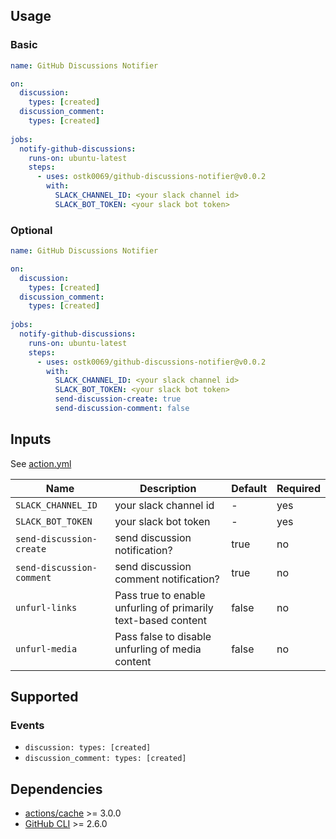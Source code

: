 ## Usage

### Basic

```yml
name: GitHub Discussions Notifier

on:
  discussion:
    types: [created]
  discussion_comment:
    types: [created]
    
jobs:
  notify-github-discussions:
    runs-on: ubuntu-latest
    steps:
      - uses: ostk0069/github-discussions-notifier@v0.0.2
        with:
          SLACK_CHANNEL_ID: <your slack channel id>
          SLACK_BOT_TOKEN: <your slack bot token>
```

### Optional

```yml
name: GitHub Discussions Notifier

on:
  discussion:
    types: [created]
  discussion_comment:
    types: [created]
    
jobs:
  notify-github-discussions:
    runs-on: ubuntu-latest
    steps:
      - uses: ostk0069/github-discussions-notifier@v0.0.2
        with:
          SLACK_CHANNEL_ID: <your slack channel id>
          SLACK_BOT_TOKEN: <your slack bot token>
          send-discussion-create: true
          send-discussion-comment: false
```

## Inputs

See [action.yml](action.yml)

| Name | Description | Default | Required |
| - | - | - | - |
| `SLACK_CHANNEL_ID` | your slack channel id | - | yes |
| `SLACK_BOT_TOKEN` | your slack bot token | - | yes |
| `send-discussion-create` | send discussion notification? | true | no |
| `send-discussion-comment` | send discussion comment notification? | true | no |
| `unfurl-links` | Pass true to enable unfurling of primarily text-based content | false | no |
| `unfurl-media` | Pass false to disable unfurling of media content | false | no |

## Supported

### Events

- `discussion: types: [created]`
- `discussion_comment: types: [created]`

## Dependencies

- [actions/cache](https://github.com/actions/cache) >= 3.0.0
- [GitHub CLI](https://cli.github.com/) >= 2.6.0

